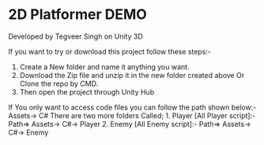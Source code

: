 # 2D Platformer DEMO

Developed by Tegveer Singh on Unity 3D

If you want to try or download this project follow these steps:-
  1. Create a New folder and name it anything you want.
  2. Download the Zip file and unzip it in the new folder created above Or Clone the repo by CMD.
  3. Then open the project through Unity Hub

If You only want to access code files you can follow the path shown below:-
  Assets-> C#
  There are two more folders Called;
    1. Player [All Player script]:- Path=> Assets-> C#-> Player
    2. Enemy [All Enemy script]:- Path=> Assets-> C#-> Enemy
